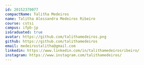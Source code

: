 ```yaml
---
id: 20152370077
compactName: Talitha Medeiros
name: Talitha Alessandra Medeiros Ribeiro
course: cstsi
campus: ifpb-jp
isGraduated: true
avatar: https://github.com/talithamedeiros.png
github: https://github.com/talithamedeiros
email: medeirostalitha@gmail.com
linkedin: https://www.linkedin.com/in/talithamedeirosribeiro/
instagram: https://www.instagram.com/talithamedeiros/
---
```

